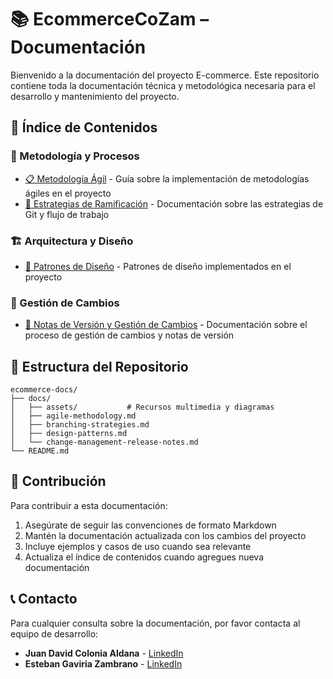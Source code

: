 # 📚 **EcommerceCoZam** – Documentación

Bienvenido a la documentación del proyecto E-commerce. Este repositorio contiene toda la documentación técnica y metodológica necesaria para el desarrollo y mantenimiento del proyecto.

## 📑 Índice de Contenidos

### 🎯 Metodología y Procesos

- [📋 Metodología Ágil](docs/agile-methodology.md) - Guía sobre la implementación de metodologías ágiles en el proyecto
- [🌿 Estrategias de Ramificación](docs/branching-strategies.md) - Documentación sobre las estrategias de Git y flujo de trabajo

### 🏗️ Arquitectura y Diseño

- [🎨 Patrones de Diseño](docs/design-patterns.md) - Patrones de diseño implementados en el proyecto

### 🔄 Gestión de Cambios

- [📝 Notas de Versión y Gestión de Cambios](docs/change-management-release-notes.md) - Documentación sobre el proceso de gestión de cambios y notas de versión

## 📁 Estructura del Repositorio

```
ecommerce-docs/
├── docs/
│   ├── assets/           # Recursos multimedia y diagramas
│   ├── agile-methodology.md
│   ├── branching-strategies.md
│   ├── design-patterns.md
│   └── change-management-release-notes.md
└── README.md
```

## 🤝 Contribución

Para contribuir a esta documentación:

1. Asegúrate de seguir las convenciones de formato Markdown
2. Mantén la documentación actualizada con los cambios del proyecto
3. Incluye ejemplos y casos de uso cuando sea relevante
4. Actualiza el índice de contenidos cuando agregues nueva documentación

## 📞 Contacto

Para cualquier consulta sobre la documentación, por favor contacta al equipo de desarrollo:
- **Juan David Colonia Aldana** - [LinkedIn](https://www.linkedin.com/in/juan-david-colonia-aldana/)
- **Esteban Gaviria Zambrano** - [LinkedIn](https://www.linkedin.com/in/esteban-gaviria-zambrano/)

